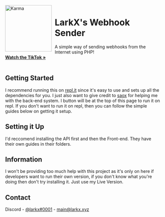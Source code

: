 <img width="150" height="150" align="left" style="float: left; margin: 0 10px 0 0;" alt="Karma" src="https://media.discordapp.net/attachments/763790641041637436/810624344153391144/larkpcz1.png?width=540&height=540"> 

# LarkX's Webhook Sender

  <p align="left">
    A simple way of sending webhooks from the Internet using PHP!
  <br>
      <a href="https://www.tiktok.com/@larkpcz/video/6929256621692488965?is_copy_url=0&is_from_webapp=v1&sender_device=pc&sender_web_id=6929547172895868421"><strong>Watch the TikTok »</strong></a>
    <br />
    <br />
  </p>
</p>


## Getting Started

I recommend running this on [repl.it](https://repl.it) since it's easy to use and sets up all the dependencies for you. I just also want to give credit to [saox](https://github.com/saousername) for helping me with the back-end system. I button will be at the top of this page to run it on repl. If you don't want to run it on repl, then you can follow the simple guides below on getting it setup.

## Setting it Up

I'd reccomend installing the API first and then the Front-end. 
They have their own guides in their folders.

## Information

I won't be providing too much help with this project as it's only on here if developers want to run their own version, if you don't know what you're doing then don't try installing it. Just use my Live Version. 


## Contact

Discord - [@larkx#0001](https://discord.bio/p/larkx) - main@larkx.xyz
